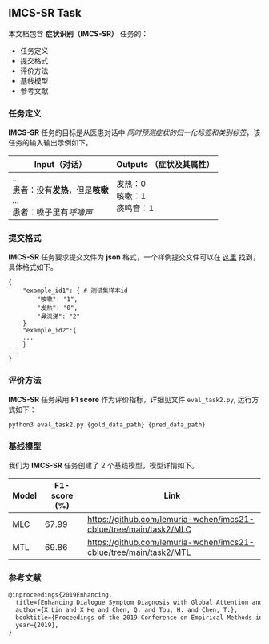 ## IMCS-SR Task

本文档包含 **症状识别（IMCS-SR）** 任务的：

- 任务定义
- 提交格式
- 评价方法
- 基线模型
- 参考文献

### 任务定义

**IMCS-SR** 任务的目标是从医患对话中 *同时预测症状的归一化标签和类别标签*，该任务的输入输出示例如下。

| Input（对话）                                          | Outputs （症状及其属性）      |
|----------------------------------------------------|-----------------------|
| ...<br>患者：没有**发热**，但是**咳嗽**<br>...<br>患者：嗓子里有*呼噜声* | 发热：0<br>咳嗽：1<br>痰鸣音：1 |


### 提交格式

**IMCS-SR** 任务要求提交文件为 **json** 格式，一个样例提交文件可以在 [这里]() 找到，具体格式如下。

```
{
    "example_id1": { # 测试集样本id
        "咳嗽": "1",
        "发热": "0",
        "鼻流涕": "2"
    }
   	"example_id2":{
   	...
   	}
...
}
```

### 评价方法

**IMCS-SR** 任务采用 **F1 score** 作为评价指标，详细见文件 `eval_task2.py`, 运行方式如下：

```shell
python3 eval_task2.py {gold_data_path} {pred_data_path}
```

### 基线模型

我们为 **IMCS-SR** 任务创建了 2 个基线模型，模型详情如下。

| Model | F1-score (%) | Link                                                              |
|-------|--------------|-------------------------------------------------------------------|
| MLC   | 67.99        | https://github.com/lemuria-wchen/imcs21-cblue/tree/main/task2/MLC |
| MTL   | 69.86        | https://github.com/lemuria-wchen/imcs21-cblue/tree/main/task2/MTL |

### 参考文献

```markdown
@inproceedings{2019Enhancing,
  title={Enhancing Dialogue Symptom Diagnosis with Global Attention and Symptom Graph},
  author={X Lin and X He and Chen, Q. and Tou, H. and Chen, T.},
  booktitle={Proceedings of the 2019 Conference on Empirical Methods in Natural Language Processing and the 9th International Joint Conference on Natural Language Processing (EMNLP-IJCNLP)},
  year={2019},
}
```
